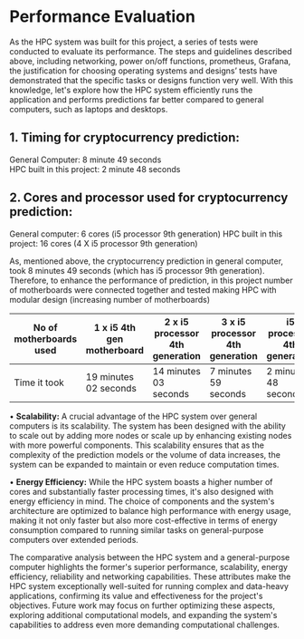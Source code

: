 # Performance Evaluation

As the HPC system was built for this project, a series of tests were conducted to evaluate its performance. The steps and guidelines described above, including networking, power on/off functions, prometheus, Grafana, the justification for choosing operating systems and designs’ tests have demonstrated that the specific tasks or designs function very well. With this knowledge, let's explore how the HPC system efficiently runs the application and performs predictions far better compared to general computers, such as laptops and desktops.

## 1. Timing for cryptocurrency prediction:
General Computer: 8 minute 49 seconds <br>
HPC built in this project: 2 minute 48 seconds


## 2. Cores and processor used for cryptocurrency prediction:
General computer: 6 cores	(i5 processor 9th generation)
HPC built in this project: 16 cores  (4 X i5 processor 9th generation)

As, mentioned above, the cryptocurrency prediction in general computer, took 8 minutes 49 seconds (which has i5 processor 9th generation). Therefore, to enhance the performance of prediction, in this project number of motherboards were connected together and tested making HPC with modular design (increasing number of motherboards)

| No of motherboards used | 1 x i5 4th gen motherboard | 2 x i5 processor 4th generation | 3 x i5 processor 4th generation | i5 processor 4th generation |
|---------------|----------------|------------------|---------------|-------------------|
| Time it took | 19 minutes 02 seconds | 14 minutes 03 seconds | 7 minutes 59 seconds | 2 minutes 48 seconds |

•	**Scalability:**
A crucial advantage of the HPC system over general computers is its scalability. The system has been designed with the ability to scale out by adding more nodes or scale up by enhancing existing nodes with more powerful components. This scalability ensures that as the complexity of the prediction models or the volume of data increases, the system can be expanded to maintain or even reduce computation times.

•	**Energy Efficiency:**
While the HPC system boasts a higher number of cores and substantially faster processing times, it's also designed with energy efficiency in mind. The choice of components and the system's architecture are optimized to balance high performance with energy usage, making it not only faster but also more cost-effective in terms of energy consumption compared to running similar tasks on general-purpose computers over extended periods.

The comparative analysis between the HPC system and a general-purpose computer highlights the former's superior performance, scalability, energy efficiency, reliability and networking capabilities. These attributes make the HPC system exceptionally well-suited for running complex and data-heavy applications, confirming its value and effectiveness for the project's objectives. Future work may focus on further optimizing these aspects, exploring additional computational models, and expanding the system's capabilities to address even more demanding computational challenges.

